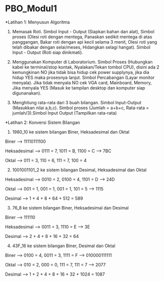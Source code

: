 # PBO_Modul1
*Latihan 1: Menyusun Algoritma
1. Memasak Roti. Simbol Input - Output (Siapkan bahan dan alat), Simbol proses (Olesi roti dengan mentega, Panaskan sedikit mentega di atas panggangan, Bakar roti dengan api kecil selama 3 menit, Olesi roti yang telah dibakar dengan selai/meses, Hidangkan selagi hangat). Simbol Input - Output (Roti siap dinikmati). 

2. Menggunakan Komputer di Laboratorium. Simbol Proses (Hubungkan kabel ke terminal/stop kontak, Nyalakan/Tekan tombol CPU), disini ada 2 kemungkinan NO jika tidak bisa hidup cek power supplynya, jika dia hidup YES maka prosesnya lanjut. Simbol Percabangan (Layar monitor menyala). Jika tidak menyala NO cek VGA card, Mainboard, Memory, Jika menyala YES (Masuk ke tampilan desktop dan komputer siap digunanakan).

3. Menghitung rata-rata dari 3 buah bilangan. Simbol Input-Output (Masukkan nilai a,b,c). Simbol proses (Jumlah = a+b+c, Rata-rata = jumlah/3).Simbol Input Output (Tampilkan rata-rata)

*Latihan 2: Konversi Sistem Bilangan

1. 1980_10 ke sistem bilangan Biner, Heksadesimal dan Oktal

Biner --> 11110111100

Heksadesimal --> 0111 = 7, 1011 = B, 1100 = C --> 7BC

Oktal --> 011 = 3, 110 = 6, 111 = 7, 100 = 4 



2. 1001001101_2 ke sistem bilangan Desimal, Heksadesimal dan Oktal

Heksadesimal --> 0010 = 2, 0100 = 4, 1101 = D --> 24D

Oktal --> 001 = 1, 001 = 1, 001 = 1, 101 = 5 --> 1115

Desimal --> 1 + 4 + 8 + 64 + 512 = 589



3. 76_8 ke sistem bilangan Biner, Heksadesimal dan Desimal

Biner --> 111110

Heksadesimal --> 0011 = 3, 1110 = E --> 3E

Desimal --> 2 + 4 + 8 + 16 + 32 = 64



4. 43F_16 ke sistem bilangan Biner, Desimal dan Oktal

Biner --> 0100 = 4, 0011 = 3, 1111 = F --> 010000111111

Oktal --> 010 = 2, 000 = 0, 111 = 7, 111 = 7 --> 2077

Desimal --> 1 + 2 + 4 + 8 + 16 + 32 + 1024 = 1087

